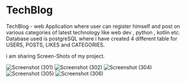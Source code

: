 # TechBlog
TechBlog - web Application where user can register himself and post on various categories of latest technology like web dev , python , kotlin etc.
Database used is postgreSQL where i have created 4 different table for USERS, POSTS, LIKES and CATEGORIES.

i am sharing Screen-Shots of my project.

![Screenshot (301)](https://user-images.githubusercontent.com/32370049/95871969-e9db2300-0d8b-11eb-8d93-6da1839f91b3.png)
![Screenshot (302)](https://user-images.githubusercontent.com/32370049/95871976-eb0c5000-0d8b-11eb-8e84-7735c0d5fae8.png)
![Screenshot (304)](https://user-images.githubusercontent.com/32370049/95872000-efd10400-0d8b-11eb-8b43-1003e9a0e59a.png)
![Screenshot (305)](https://user-images.githubusercontent.com/32370049/95872003-f1023100-0d8b-11eb-8ceb-75ca54485993.png)
![Screenshot (306)](https://user-images.githubusercontent.com/32370049/95872007-f2cbf480-0d8b-11eb-96fe-0c5ee1682d32.png)

